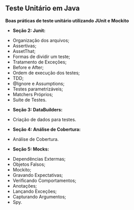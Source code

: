 ## Teste Unitário em Java

**Boas práticas de teste unitário utilizando JUnit e Mockito**

- **Seção 2: Junit:**
* Organização dos arquivos;
* Assertivas;
* AssetThat;
* Formas de dividir um teste;
* Tratamento de Exceções;
* Before e After;
* Ordem de execução dos testes;
* TDD;
* @Ignore e Assumptions;
* Testes parametrizáveis;
* Matchers Próprios;
* Suíte de Testes.
- **Seção 3: DataBuilders:**
* Criação de dados para testes.
- **Seção 4: Análise de Cobertura:**
* Análise de Cobertura.
- **Seção 5: Mocks:**
* Dependências Extermas;
* Objetos Falsos;
* Mockito;
* Gravando Expectativas;
* Verificando Comportamentos;
* Anotações;
* Lançando Exceções;
* Capturando Argumentos;
* Spy.
